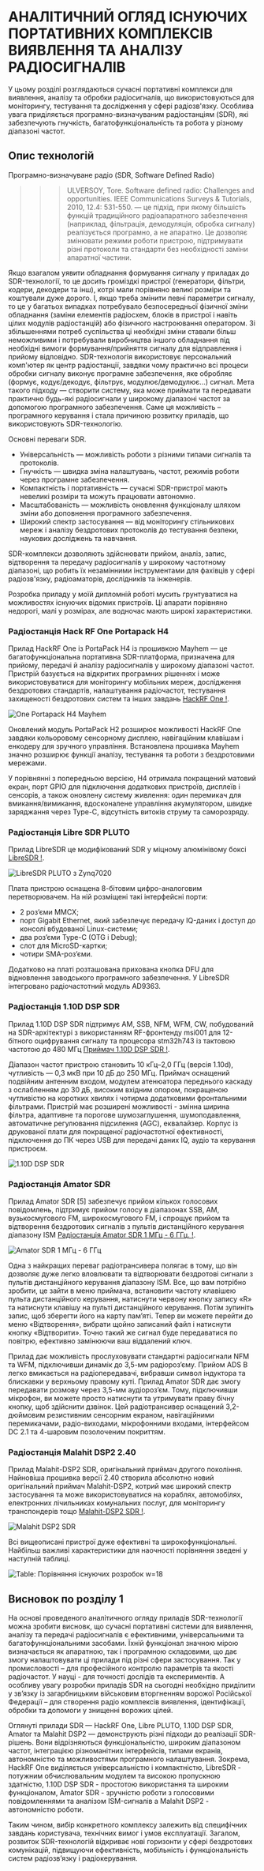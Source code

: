 # **АНАЛІТИЧНИЙ ОГЛЯД ІСНУЮЧИХ ПОРТАТИВНИХ КОМПЛЕКСІВ ВИЯВЛЕННЯ ТА АНАЛІЗУ РАДІОСИГНАЛІВ**

У цьому розділі розглядаються сучасні портативні комплекси для виявлення, аналізу та обробки радіосигналів, що використовуються для моніторингу, тестування та дослідження у сфері радіозв'язку. Особлива увага приділяється програмно-визначуваним радіостанціям (SDR), які забезпечують гнучкість, багатофункціональність та робота у різному діапазоні частот.

## Опис технологій

Програмно-визначуване радіо (SDR, Software Defined Radio)
>>> ULVERSOY, Tore. Software defined radio: Challenges and opportunities. IEEE Communications Surveys & Tutorials, 2010, 12.4: 531-550.
— це підхід, при якому більшість функцій традиційного радіоапаратного забезпечення (наприклад, фільтрація, демодуляція, обробка сигналу) реалізується програмно, а не апаратно. Це дозволяє змінювати режими роботи пристрою, підтримувати різні протоколи та стандарти без необхідності заміни апаратної частини. 

Якщо взагалом уявити обладнання формування сигналу у приладах до SDR-технології, то це досить громіздкі пристрої (генератори, фільтри, кодери, декодери та інш), котрі мали порівняно великі розміри та коштували дуже дорого. І, якщо треба змінити певні параметри сигналу, то це у багатьох випадках потребувало безпосередньої фізичної зміни обладнання (заміни елементів радіосхем, блоків в пристрої і навіть цілих модулів радіостанцій) або фізичного настроювання оператором. Зі збільшеннями потреб суспільства ці необхідні зміни ставали більш неможливими і потребували виробництва іншого обладнання під необхідні вимоги формування/прийняття сигналу для відправлення і прийому відповідно. SDR-технологія використовує  персональний комп'ютер як центр радіостанції, завдяки чому практично всі процеси обробки сигналу виконує програмне забезпечення, яке обробляє (формує, кодує/декодує, фільтрує, модулює/демодулює…) сигнал. Мета такого підходу — створити систему, яка може приймати та передавати практично будь-які радіосигнали у широкому діапазоні частот за допомогою програмного забезпечення. Саме ця можливість – програмного керування і стала причиною розвитку приладів, що використовують SDR-технологію.

Основні переваги SDR.

- Універсальність — можливість роботи з різними типами сигналів та протоколів.
- Гнучкість — швидка зміна налаштувань, частот, режимів роботи через програмне забезпечення.
- Компактність і портативність — сучасні SDR-пристрої мають невеликі розміри та можуть працювати автономно.
- Масштабованість — можливість оновлення функціоналу шляхом зміни або доповнення програмного забезпечення.
- Широкий спектр застосування — від моніторингу стільникових мереж і аналізу бездротових протоколів до тестування безпеки, наукових досліджень та навчання.

SDR-комплекси дозволяють здійснювати прийом, аналіз, запис, відтворення та передачу радіосигналів у широкому частотному діапазоні, що робить їх незамінними інструментами для фахівців у сфері радіозв'язку, радіоаматорів, дослідників та інженерів.

Розробка приладу у моїй дипломній роботі мусить грунтуватися на можливостях існуючих відомих пристроїв. Ці апарати порівняно недорогі, малі у розмірах, але водночас мають широкі характеристики.

### Радіостанція Hack RF One Portapack H4

Прилад HackRF One із PortaPack H4 із прошивкою Mayhem — це багатофункціональна портативна SDR-платформа, призначена для прийому, передачі й аналізу радіосигналів у широкому діапазоні частот. Пристрій базується на відкритих програмних рішеннях і може використовуватися для моніторингу мобільних мереж, дослідження бездротових стандартів, налаштування радіочастот, тестування захищеності бездротових систем та інших завдань
[HackRF One !](https://fd24.com.ua/ua/p1044872164-sdr-radiostantsiya-antennami.html).

![One Portapack H4 Mayhem](imgs/image-26.png)

Оновлений модуль PortaPack H2 розширює можливості HackRF One завдяки кольоровому сенсорному дисплею, навігаційним клавішам і енкодеру для зручного управління. Встановлена прошивка Mayhem значно розширює функції аналізу, тестування та роботи з бездротовими мережами.

У порівнянні з попередньою версією, H4 отримала покращений матовий екран, порт GPIO для підключення додаткових пристроїв, дисплеїв і сенсорів, а також оновлену систему живлення: один перемикач для вмикання/вимикання, вдосконалене управління акумулятором, швидке заряджання через Type-C, відсутність витоків струму та саморозряду.

<!-- Технічні характеристики

* Режим роботи: напівдуплексний
* Робочий частотний діапазон: 1 МГц – 6 ГГц
* Частота дискретизації: від 2 до 20 MSPS
* Програмно налаштований смуговий фільтр для прийому та передачі
* Програмно кероване живлення антенного виходу (до 50 мА при 3.3 В)
* Кольоровий сенсорний дисплей з діагоналлю 3.2 дюйма
* Вбудований гучномовець
* Зручні кнопки для налаштування
* Антенний роз’єм: SMA (гніздо)
* Аудіороз’єм для гарнітури/мікрофона: 3.5 мм
* GPIO-інтерфейс для підключення зовнішніх пристроїв
* Живлення: вбудований акумулятор на 2500 мА·год
* Матеріал корпусу: пластик ABS
* Габарити: 8 × 12,5 × 2,5 см -->

### Радіостанція Libre SDR PLUTO

Прилад LibreSDR це модифікований SDR у міцному алюмінівому боксі [LibreSDR !](https://fd24.com.ua/ua/p2465955107-sdr-radiostantsiya-antennami.html).

![LibreSDR PLUTO з Zynq7020](imgs/image-27.png)

Плата пристрою оснащена 8-бітовим цифро-аналоговим перетворювачем. На ній розміщені такі інтерфейсні порти:

* 2 роз’єми MMCX;
* порт Gigabit Ethernet, який забезпечує передачу IQ-даних і доступ до консолі вбудованої Linux-системи;
* два роз’єми Type-C (OTG і Debug);
* слот для MicroSD-картки;
* чотири SMA-роз’єми.

Додатково на платі розташована прихована кнопка DFU для відновлення заводського програмного забезпечення. У LibreSDR інтегровано радіочастотний модуль AD9363.

<!-- Ключові технічні характеристики:

* Мікросхема: XC7Z020-2CLG400I xc7z020-2I
* RF-модуль AD9363, налаштований як AD9361 (діапазон 70 МГц ~ 6 ГГц)
* Кількість каналів: 2 на передачу, 2 на прийом
* Розрядність ЦАП/АЦП: 12 біт
* Робочий частотний діапазон: 70 МГц – 6 ГГц
* Генератор опорної частоти: VCTCXO 40 МГц, стабільність 0,5 ppm
* Система-на-кристалі: Zynq7010, FPGA: 28 Кб
* Оперативна пам’ять: 512 МБ
* FLASH-пам’ять: 32 МБ
* USB-інтерфейс: версія 2.0, підтримка OTG
* Мережевий інтерфейс: Gigabit Ethernet (1000 Мбіт/с)
* Підтримка завантаження з MicroSD-картки
* Живлення: 5 В, 2 А через MicroUSB
* Підтримка режимів дуплексу TDD і FDD
* Смуга пропускання: від 200 кГц до 20 МГц
* Корпус з алюмінієвого сплаву
* Розміри: 11,3 × 7,2 × 3 см
* Вага: 565 г -->

### Радіостанція 1.10D DSP SDR

Прилад 1.10D DSP SDR підтримує AM, SSB, NFM, WFM, CW, побудований на SDR-архітектурі з використанням RF-фронтенду msi001 для 12-бітного оцифрування сигналу та процесора stm32h743 із тактовою частотою до 480 МГц
[Приймач 1.10D DSP SDR !](https://www.joom.com/uk/products/67b2acd0683d8101ba932088?variant_id=67b2acd0683d815eba93208a).

Діапазон частот пристрою становить 10 кГц–2,0 ГГц (версія 1.10d), чутливість — 0,3 мкВ при 10 дБ до 250 МГц. Приймач оснащений подвійним антенним входом, модулем атенюатора переднього каскаду з ослабленням до 30 дБ, високим вхідним опором, покращеною чутливістю на коротких хвилях і чотирма додатковими фронтальними фільтрами. Пристрій має розширені можливості - змінна ширина фільтра, адаптивне та порогове шумозаглушення, шумоподавлення, автоматичне регулювання підсилення (AGC), еквалайзер. Корпус із друкованої плати для покращеної радіочастотної ефективності, підключення до ПК через USB для передачі даних IQ, аудіо та керування пристроєм. 

![1.10D DSP SDR](imgs/image-30.png)

<!-- Ключові технічні характеристики.

* Діапазони частот від 50 кГц до 49,999 МГц, від 50,001 МГц до 249,999 ГГц, від 400 МГц до 2 ГГц.
* Демодуляція: AM, SSB, NFM, WFM, CW.
* MCU: потужний stm32h743 із тактовою частотою 480 МГц.
* Змінна ширина фільтра, адаптивний шумоподавлювач, пороговий шумоподавлювач, шумоподавлювач, AGC, еквалайзер.
* Мікросхема демодуляції msi001.
* Акумулятор: вбудований літій-іонний акумулятор 503450, ємність: 3000 мА*год.
* Екран: 3,5-дюймовий IPS ємнісний сенсорний.
* Порт: USB, з’єднання з комп’ютером для коду, IQ та звукового зв’язку. -->


### Радіостанція Amator SDR

Прилад Amator SDR [5] забезпечує прийом кількох голосових повідомлень, підтримує прийом голосу в діапазонах SSB, AM, вузькосмугового FM, широкосмугового FM, і спрощує прийом та відтворення бездротових сигналів з пультів дистанційного керування діапазону ISM
[Радіостанція Amator SDR  1 МГц - 6 ГГц. !](https://www.joom.com/uk/products/67ea3b1a35422d011b0f5a93?variant_id=67ea3b1a35422dbc1b0f5a95).

![Amator SDR 1 МГц - 6 ГГц](imgs/image-29.png)

Одна з найкращих переваг радіотрансивера полягає в тому, що він дозволяє дуже легко вловлювати та відтворювати бездротові сигнали з пультів дистанційного керування діапазону ISM. Все, що вам потрібно зробити, це зайти в меню приймача, встановити частоту клавішею пульта дистанційного керування, натиснути червону кнопку запису «R» та натиснути клавішу на пульті дистанційного керування. Потім зупиніть запис, щоб зберегти його на карту пам’яті. Тепер ви можете перейти до меню «Відтворення», вибрати щойно записаний файл і натиснути кнопку «Відтворити». Точно такий же сигнал буде передаватися по повітрю, ефективно замінюючи ваш віддалений ключ.

Прилад дає можливість прослуховувати стандартні радіосигнали NFM та WFM, підключивши динамік до 3,5-мм радіороз’єму. Прийом ADS B легко вмикається на радіопередавачі, вибравши символ індуктора та блискавки у верхньому правому куті.
Прилад Amator SDR дає змогу передавати розмову через 3,5-мм аудіороз’єм. Тому, підключивши мікрофон, ви можете просто натиснути та утримувати праву бічну кнопку, щоб здійснити дзвінок. Цей радіотрансивер оснащений 3,2-дюймовим резистивним сенсорним екраном, навігаційними перемикачами, радіо-виходами, мікрофонними входами, інтерфейсом DC 2.1 та 4-шаровим позолоченим покриттям. 

<!-- Ключові технічні характеристики.

* тип пристрою: радіоприймач;
* тип батареї: вбудована літієва батарея 3,7 В 2000 мА*год;
* екран: 3,2-дюймовий, 240 x 320 RGB РК-дисплей з резистивний сенсорний;
* антена прийому частотного діапазону: 1 МГц – 6 ГГц;
* матеріал корпусу: алюмінієвий сплав.

Функціональність: відтворення файлів IQ, мікрофонна FM-передача з CTCSS, декодер CTCSS, частотний менеджер (збереження та завантаження з карти пам’яті з категоріями та коментарями), файловий менеджер, програвач звукових файлів Soundboard Wave (Зберігає 8-бітні монофайли) Карта пам’яті, каталог Wav, передавач SST, передавач POCSAG, приймач декодер POCSAG, передавач Морзе (FM-тон та CW), передавачі OOK для звичайних дистанційних кодерів (PT2262, дверні дзвінки, віддалені розетки, гаражі), RDS (система радіоданих) передавачі PSN, радіотексту та групового зв’язку за часом, приймач метеорологічних радіоехолотів для M10 та M2K2, універсальний пульт дистанційного керування TouchTunes Jukebox.
Особливості:

* 4-сторонні кнопки зі стрілками, колесо прокручування та кнопки вибору;
* батарейка-таблетка для збереження налаштувань, дати й часу;
* слот для мікрокартки пам’яті для зберігання даних та коду;
* SSB, AM, вузькосмуговий FM, широкосмуговий FM-радіоприйом;
* моніторинг суден (AIS), автомобілів (TPMS), Транспондери електронних лічильників комунальних послуг (ІТРОН ЕРТ).

Цей радіоприймач має широкий спектр застосування та може використовуватися на кораблях, автомобілях, електронних лічильниках комунальних послуг, для моніторингу транспондерів тощо. -->


### Радіостанція Malahit DSP2 2.40

Прилад Malahit-DSP2 SDR, оригінальний приймач другого покоління. Найновіша прошивка версії 2.40 створила абсолютно новий оригінальний приймач Malahit-DSP2, котрий має широкий спектр застосування та може використовуватися на кораблях, автомобілях, електронних лічильниках комунальних послуг, для моніторингу транспондерів тощо
[Malahit-DSP2 SDR !](https://www.joom.com/uk/products/67399c645aa1e901d90ed87c?variant_id=67399c645aa1e9c2d90ed87e).

![Malahit DSP2 SDR ](imgs/image-32.png)

<!-- Ключові технічні характеристики.

* Діапазон частот: 10 кГц-380 МГц, 404 МГц-2 ГГц.
* Ширина панорами: 192 кГц, 96 кГц, 48 кГц.
* Тип модуляції: AM, SSB, DSB, CW, NFM, WFM.
* Чутливість: 0,3 мкВ до 1 ГГц.
* Динамічна смуга пропускання: 82 дБ.
* Антена: роз'єм SMA з внутрішньою різьбою 50 Ом.
* Режим високого імпедансу (DSP2 або DSP1 з додатковою платою)
* Активна антена Bias Tee (DSP2 або DSP1 з додатковою платою)
* Джерело живлення: літій-іонний акумулятор 5000 мА*г.
* Екран: сенсорний РК-дисплей 3,5 дюйма.

Характеристики програмного забезпечення.

* Адаптивне шумозаглушення (NR)
* Порогове шумозаглушення
* Шумозаглушення (NB)
* Автоматичне регулювання підсилення (AGC)
* Автоматичний режекторний фільтр (ANF)
* Стерео FM підтримує аналогове стерео RDS
* Еквалайзер
-->

Всі вищеописані пристрої дуже ефективні та широкофункціональні. Найбільш важливі характеристики для наочності порівняння зведені у наступній таблиці. 

![Table: Порівняння існуючих розробок w=18](tables/SDR.png)

## Висновок по розділу 1

На основі проведеного аналітичного огляду приладів SDR-технології  можна зробити висновк, що сучасні портативні системи для виявлення, аналізу та передачі  радіосигналів є ефективними, універсальними та багатофункціональними засобами. Їхній функціонал значною мірою визначається як апаратною, так і програмною складовими, що дає змогу налаштовувати ці прилади під різні сфери застосування. Так у промисловості – для професійного контролю параметрів та якості радіочастот. У  науці - для точності дослідів та експериментів. А особливу увагу розробки приладів SDR на сьогодні необхідно приділити у зв’язку із загарбницьким військовим вторгненням ворожої Російської Федерації – для створення радіо комплексів виявлення, ідентифікації, обробки  та допомоги у знищенні ворожих цілей.

Оглянуті прилади SDR — HackRF One, Libre PLUTO, 1.10D DSP SDR, Amator та Malahit DSP2 — демонструють різні підходи до реалізації SDR-рішень. Вони відрізняються функціональністю, широким діапазоном частот, інтеграцією різноманітних інтерфейсів, типами екранів, автономністю та можливостями програмного налаштування. Зокрема, HackRF Onе виділяється універсальністю і компактністю, LibreSDR - потужним обчислювальним модулем та високою пропускною здатністю, 1.10D DSP SDR - простотою використання та широким функціоналом, Amator SDR - зручністю роботи з голосовими повідомленнями та аналізом ISM-сигналів а Malahit DSP2  - автономністю роботи.

Таким чином, вибір конкретного комплексу залежить від специфічних завдань користувача, технічних вимог і умов експлуатації. Загалом, розвиток SDR-технологій відкриває нові горизонти у сфері бездротових комунікацій, підвищуючи ефективність, мобільність і функціональність систем радіозв’язку і радіокерування.

